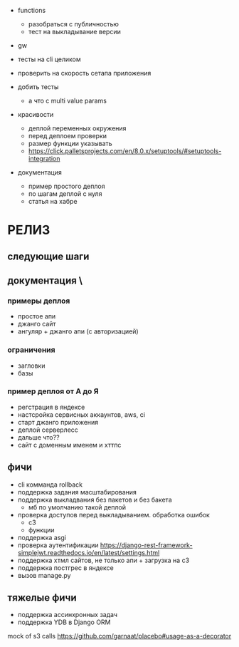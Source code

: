 - functions
  - разобраться с публичностью
  - тест на выкладывание версии
- gw

- тесты на cli целиком
- проверить на скорость сетапа приложения

- добить тесты
    - а что с multi value params

- красивости
    - деплой переменных окружения
    - перед деплоем проверки
    - размер функции указывать
    - https://click.palletsprojects.com/en/8.0.x/setuptools/#setuptools-integration
  
- документация
  - пример простого деплоя
  - по шагам деплой с нуля
  - статья на хабре

# РЕЛИЗ


## следующие шаги
## документация \

### примеры деплоя
- простое апи
- джанго сайт
- ангуляр + джанго апи (с авторизацией)
### ограничения 
- загловки
- базы
### пример деплоя от А до Я
- регстрация в яндексе
- настсройка сервисных аккаунтов, aws, ci
- старт джанго приложения
- деплой серверлесс
- дальше что??
- сайт с доменным именем и хттпс
## фичи
- cli комманда rollback
- поддержка задания масштабирования
- поддержка выкладвания без пакетов и без бакета
  - мб по умолчанию такой деплой
- проверка доступов перед выкладыванием. обработка ошибок
  - с3
  - функции
- поддержка asgi
- проверка аутентификации https://django-rest-framework-simplejwt.readthedocs.io/en/latest/settings.html
- поддержка хтмл сайтов, не только апи + загрузка на с3
- поддержка постгрес в яндексе
- вызов manage.py
## тяжелые фичи
- поддержка ассинхронных задач
- поддержка YDB в Django ORM
  


mock of s3 calls https://github.com/garnaat/placebo#usage-as-a-decorator



